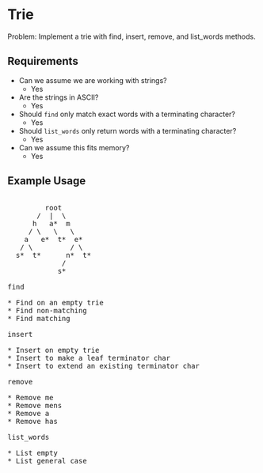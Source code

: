 # Trie

Problem: Implement a trie with find, insert, remove, and list_words methods.

## Requirements

- Can we assume we are working with strings?
  - Yes
- Are the strings in ASCII?
  - Yes
- Should `find` only match exact words with a terminating character?
  - Yes
- Should `list_words` only return words with a terminating character?
  - Yes
- Can we assume this fits memory?
  - Yes

## Example Usage

<pre>

         root
       /  |  \
      h   a*  m
     / \   \   \
    a   e*  t*  e*
   / \         / \
  s*  t*      n*  t*
             /
            s*

find

* Find on an empty trie
* Find non-matching
* Find matching

insert

* Insert on empty trie
* Insert to make a leaf terminator char
* Insert to extend an existing terminator char

remove

* Remove me
* Remove mens
* Remove a
* Remove has

list_words

* List empty
* List general case
</pre>
